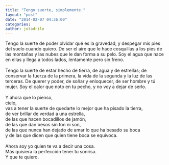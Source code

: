```yaml
---
title: "Tengo suerte, simplemente."
layout: "post"
date: "2014-02-07 04:36:00"
categories: 
author: jotadrilo
---
```


<div class="css-full-post-content js-full-post-content">
Tengo la suerte de poder olvidar qué es la gravedad, y despegar mis pies del suelo cuando quiero. De ser el aire que le hace cosquillas a los pies de las montañas y las nubes que le dan forma a su pelo. Soy el agua que nace en ellas y llega a todos lados, lentamente pero sin freno.<br /><div><br /></div><div>Tengo la suerte de estar hecho de tierra, de agua y de estrellas; de conservar la fuerza de la primera, la vida de la segunda y la luz de las terceras. De querer y poder, de soñar y enloquecer, de ser hombre y tú mujer. Soy el calor que noto en tu pecho, y no voy a dejar de serlo.</div><div><div><br /></div><div>Y ahora que lo pienso,</div><div>cielo,&nbsp;</div><div>vas a tener la suerte de quedarte lo mejor que ha pisado la tierra,</div><div>de ver brillar de verdad a una estrella,</div><div>de las que hacen bocadillos de jamón,</div><div>de las que dan besos sin ton ni son,</div><div>de las que nunca han dejado de amar lo que ha besado su boca</div></div><div>y de las que dicen que quien tiene boca se equivoca.</div><div><br /></div><div>Ahora soy yo quien te va a decir una cosa.</div><div>Más quisiera la perfección tener tu sonrisa.</div><div>Y que te quiero.</div>
</div>
